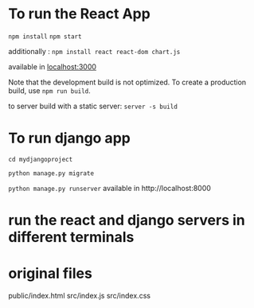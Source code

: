 # To run the React App
`npm install`
`npm start`

additionally :
`npm install react react-dom chart.js`


available in [localhost:3000](http://localhost:3000/)

Note that the development build is not optimized.
To create a production build, use `npm run build`.

to server build with a static server:
`server -s build`

# To run django app
`cd mydjangoproject`

`python manage.py migrate`

`python manage.py runserver`
available in http://localhost:8000

# run the react and django servers in different terminals


# original files
public/index.html
src/index.js
src/index.css